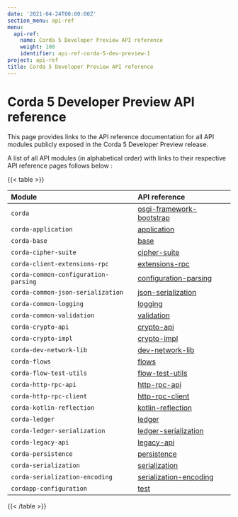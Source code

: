 ```yaml
---
date: '2021-04-24T00:00:00Z'
section_menu: api-ref
menu:
  api-ref:
    name: Corda 5 Developer Preview API reference
    weight: 100
    identifier: api-ref-corda-5-dev-preview-1
project: api-ref
title: Corda 5 Developer Preview API reference
---
```


# Corda 5 Developer Preview API reference

This page provides links to the API reference documentation for all API modules publicly exposed in the Corda 5 Developer Preview release.

A list of all API modules (in alphabetical order) with links to their respective API reference pages follows below :

{{< table >}}

|Module|API reference|
|:----|:----|
|`corda`|<a href="modules/corda/osgi-framework-bootstrap/index.html" target="_blank">osgi-framework-bootstrap</a>|
|`corda-application`|<a href="modules/corda-application/application/index.html" target="_blank">application</a>|
|`corda-base`|<a href="modules/corda-base/base/index.html" target="_blank">base</a>|
|`corda-cipher-suite`|<a href="modules/corda-cipher-suite/cipher-suite/index.html" target="_blank">cipher-suite</a>|
|`corda-client-extensions-rpc`|<a href="modules/corda-client-extensions-rpc/extensions-rpc/index.html" target="_blank">extensions-rpc</a>|
|`corda-common-configuration-parsing`|<a href="modules/corda-common-configuration-parsing/configuration-parsing/index.html" target="_blank">configuration-parsing</a>|
|`corda-common-json-serialization`|<a href="modules/corda-common-json-serialization/json-serialization/index.html" target="_blank">json-serialization</a>|
|`corda-common-logging`|<a href="modules/corda-common-logging/logging/index.html" target="_blank">logging</a>|
|`corda-common-validation`|<a href="modules/corda-common-validation/validation/index.html" target="_blank">validation</a>|
|`corda-crypto-api`|<a href="modules/corda-crypto-api/crypto-api/index.html" target="_blank">crypto-api</a>|
|`corda-crypto-impl`|<a href="modules/corda-crypto-impl/crypto-impl/index.html" target="_blank">crypto-impl</a>|
|`corda-dev-network-lib`|<a href="modules/corda-dev-network-lib/dev-network-lib/index.html" target="_blank">dev-network-lib</a>|
|`corda-flows`|<a href="modules/corda-flows/flows/index.html" target="_blank">flows</a>|
|`corda-flow-test-utils`|<a href="modules/corda-flow-test-utils/flow-test-utils/index.html" target="_blank">flow-test-utils</a>|
|`corda-http-rpc-api`|<a href="modules/corda-http-rpc-api/http-rpc-api/index.html" target="_blank">http-rpc-api</a>|
|`corda-http-rpc-client`|<a href="modules/corda-http-rpc-client/http-rpc-client/index.html" target="_blank">http-rpc-client</a>|
|`corda-kotlin-reflection`|<a href="modules/corda-kotlin-reflection/kotlin-reflection/index.html" target="_blank">kotlin-reflection</a>|
|`corda-ledger`|<a href="modules/corda-ledger/ledger/index.html" target="_blank">ledger</a>|
|`corda-ledger-serialization`|<a href="modules/corda-ledger-serialization/ledger-serialization/index.html" target="_blank">ledger-serialization</a>|
|`corda-legacy-api`|<a href="modules/corda-legacy-api/legacy-api/index.html" target="_blank">legacy-api</a>|
|`corda-persistence`|<a href="modules/corda-persistence/persistence/index.html" target="_blank">persistence</a>|
|`corda-serialization`|<a href="modules/corda-serialization/serialization/index.html" target="_blank">serialization</a>|
|`corda-serialization-encoding`|<a href="modules/corda-serialization-encoding/serialization-encoding/index.html" target="_blank">serialization-encoding</a>|
|`cordapp-configuration`|<a href="modules/cordapp-configuration/index.html" target="_blank">test</a>|

{{< /table >}}
